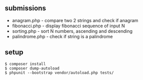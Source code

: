 
## submissions
 - anagram.php - compare two 2 strings and check if anagram
 - fibonacci.php - display fibonacci sequence of input N
 - sorting.php - sort N numbers, ascending and descending
 - palindrome.php - check if string is a palindrome 
 
## setup
```
$ composer install
$ composer dump-autoload
$ phpunit --bootstrap vendor/autoload.php tests/
```
